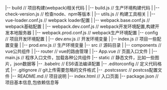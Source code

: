 |-- build                            // 项目构建(webpack)相关代码
|   |-- build.js                     // 生产环境构建代码
|   |-- check-version.js             // 检查node、npm等版本
|   |-- utils.js                     // 构建工具相关
|   |-- vue-loader.conf.js           // webpack loader配置
|   |-- webpack.base.conf.js         // webpack基础配置
|   |-- webpack.dev.conf.js          // webpack开发环境配置,构建开发本地服务器
|   |-- webpack.prod.conf.js         // webpack生产环境配置
|-- config                           // 项目开发环境配置
|   |-- dev.env.js                   // 开发环境变量
|   |-- index.js                     // 项目一些配置变量
|   |-- prod.env.js                  // 生产环境变量
|-- src                              // 源码目录
|   |-- components                   // vue公共组件
|   |-- router                       // vue的路由管理
|   |-- App.vue                      // 页面入口文件
|   |-- main.js                      // 程序入口文件，加载各种公共组件
|-- static                           // 静态文件，比如一些图片，json数据等
|-- .babelrc                         // ES6语法编译配置
|-- .editorconfig                    // 定义代码格式
|-- .gitignore                       // git上传需要忽略的文件格式
|-- .postcsssrc                      // postcss配置文件
|-- README.md                        // 项目说明
|-- index.html                       // 入口页面
|-- package.json                     // 项目基本信息,包依赖信息等